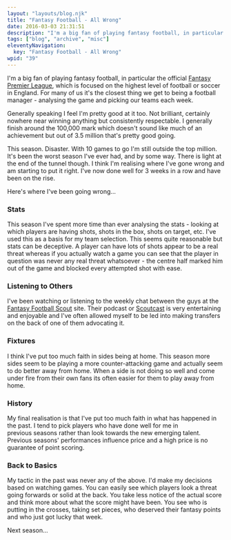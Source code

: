 ```yaml
---
layout: "layouts/blog.njk"
title: "Fantasy Football - All Wrong"
date: 2016-03-03 21:31:51
description: "I'm a big fan of playing fantasy football, in particular the official Fantasy Premier League"
tags: ["blog", "archive", "misc"]
eleventyNavigation:
  key: "Fantasy Football - All Wrong"
wpid: "39"
---
```


I'm a big fan of playing fantasy football, in particular the official <a href="https://fantasy.premierleague.com/" target="_blank">Fantasy Premier League</a>, which is focused on the highest level of football or soccer in England. For many of us it's the closest thing we get to being a football manager - analysing the game and picking our teams each week.

Generally speaking I feel I'm pretty good at it too. Not brilliant, certainly nowhere near winning anything but consistently respectable. I generally finish around the 100,000 mark which doesn't sound like much of an achievement but out of 3.5 million that's pretty good going.

This season. Disaster. With 10 games to go I'm still outside the top million. It's been the worst season I've ever had, and by some way. There is light at the end of the tunnel though. I think I'm realising where I've gone wrong and am starting to put it right. I've now done well for 3 weeks in a row and have been on the rise.

Here's where I've been going wrong...

<h3>Stats</h3>
This season I've spent more time than ever analysing the stats - looking at which players are having shots, shots in the box, shots on target, etc. I've used this as a basis for my team selection. This seems quite reasonable but stats can be deceptive. A player can have lots of shots appear to be a real threat whereas if you actually watch a game you can see that the player in question was never any real threat whatsoever - the centre half marked him out of the game and blocked every attempted shot with ease.
<h3>Listening to Others</h3>
I've been watching or listening to the weekly chat between the guys at the <a href="https://www.fantasyfootballscout.co.uk/" target="_blank">Fantasy Football Scout</a> site. Their podcast or <a href="https://fantasyfootballscout.libsyn.com/" target="_blank">Scoutcast</a> is very entertaining and enjoyable and I've often allowed myself to be led into making transfers on the back of one of them advocating it.
<h3>Fixtures</h3>
I think I've put too much faith in sides being at home. This season more sides seem to be playing a more counter-attacking game and actually seem to do better away from home. When a side is not doing so well and come under fire from their own fans its often easier for them to play away from home.
<h3>History</h3>
My final realisation is that I've put too much faith in what has happened in the past. I tend to pick players who have done well for me in previous seasons rather than look towards the new emerging talent. Previous seasons' performances influence price and a high price is no guarantee of point scoring.
<h3>Back to Basics</h3>
My tactic in the past was never any of the above. I'd make my decisions based on watching games. You can easily see which players look a threat going forwards or solid at the back. You take less notice of the actual score and think more about what the score might have been. You see who is putting in the crosses, taking set pieces, who deserved their fantasy points and who just got lucky that week.

Next season...
